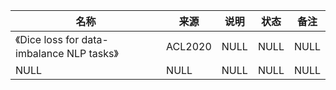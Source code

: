 |名称  |  来源   | 说明  |状态   | 备注  |
|  ----  | ----  |----  | ----  |----  |
| 《Dice loss for data-imbalance NLP tasks》  | ACL2020 |NULL |NULL |NULL |
| NULL  | NULL |NULL |NULL |NULL |
